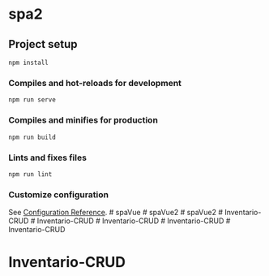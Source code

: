 # spa2

## Project setup
```
npm install
```

### Compiles and hot-reloads for development
```
npm run serve
```

### Compiles and minifies for production
```
npm run build
```

### Lints and fixes files
```
npm run lint
```

### Customize configuration
See [Configuration Reference](https://cli.vuejs.org/config/).
#   s p a V u e  
 #   s p a V u e 2  
 #   s p a V u e 2  
 #   I n v e n t a r i o - C R U D  
 #   I n v e n t a r i o - C R U D  
 #   I n v e n t a r i o - C R U D  
 #   I n v e n t a r i o - C R U D  
 # Inventario-CRUD
# Inventario-CRUD
